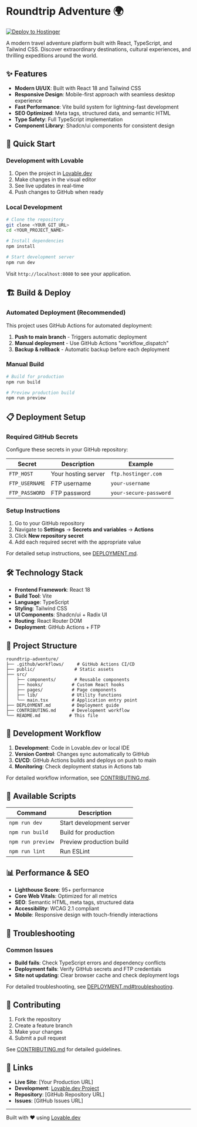 # Roundtrip Adventure 🌍

[![Deploy to Hostinger](https://github.com/your-username/roundtrip-adventure/actions/workflows/deploy.yml/badge.svg)](https://github.com/your-username/roundtrip-adventure/actions/workflows/deploy.yml)

A modern travel adventure platform built with React, TypeScript, and Tailwind CSS. Discover extraordinary destinations, cultural experiences, and thrilling expeditions around the world.

## ✨ Features

- **Modern UI/UX**: Built with React 18 and Tailwind CSS
- **Responsive Design**: Mobile-first approach with seamless desktop experience
- **Fast Performance**: Vite build system for lightning-fast development
- **SEO Optimized**: Meta tags, structured data, and semantic HTML
- **Type Safety**: Full TypeScript implementation
- **Component Library**: Shadcn/ui components for consistent design

## 🚀 Quick Start

### Development with Lovable

1. Open the project in [Lovable.dev](https://lovable.dev/projects/25135838-973b-42b7-851c-53c12db117c9)
2. Make changes in the visual editor
3. See live updates in real-time
4. Push changes to GitHub when ready

### Local Development

```bash
# Clone the repository
git clone <YOUR_GIT_URL>
cd <YOUR_PROJECT_NAME>

# Install dependencies
npm install

# Start development server
npm run dev
```

Visit `http://localhost:8080` to see your application.

## 🏗️ Build & Deploy

### Automated Deployment (Recommended)

This project uses GitHub Actions for automated deployment:

1. **Push to main branch** - Triggers automatic deployment
2. **Manual deployment** - Use GitHub Actions "workflow_dispatch"
3. **Backup & rollback** - Automatic backup before each deployment

### Manual Build

```bash
# Build for production
npm run build

# Preview production build
npm run preview
```

## 📋 Deployment Setup

### Required GitHub Secrets

Configure these secrets in your GitHub repository:

| Secret | Description | Example |
|--------|-------------|---------|
| `FTP_HOST` | Your hosting server | `ftp.hostinger.com` |
| `FTP_USERNAME` | FTP username | `your-username` |
| `FTP_PASSWORD` | FTP password | `your-secure-password` |

### Setup Instructions

1. Go to your GitHub repository
2. Navigate to **Settings** → **Secrets and variables** → **Actions**
3. Click **New repository secret**
4. Add each required secret with the appropriate value

For detailed setup instructions, see [DEPLOYMENT.md](./DEPLOYMENT.md).

## 🛠️ Technology Stack

- **Frontend Framework**: React 18
- **Build Tool**: Vite
- **Language**: TypeScript
- **Styling**: Tailwind CSS
- **UI Components**: Shadcn/ui + Radix UI
- **Routing**: React Router DOM
- **Deployment**: GitHub Actions + FTP

## 📁 Project Structure

```
roundtrip-adventure/
├── .github/workflows/     # GitHub Actions CI/CD
├── public/               # Static assets
├── src/
│   ├── components/       # Reusable components
│   ├── hooks/           # Custom React hooks
│   ├── pages/           # Page components
│   ├── lib/             # Utility functions
│   └── main.tsx         # Application entry point
├── DEPLOYMENT.md        # Deployment guide
├── CONTRIBUTING.md      # Development workflow
└── README.md           # This file
```

## 🔄 Development Workflow

1. **Development**: Code in Lovable.dev or local IDE
2. **Version Control**: Changes sync automatically to GitHub
3. **CI/CD**: GitHub Actions builds and deploys on push to main
4. **Monitoring**: Check deployment status in Actions tab

For detailed workflow information, see [CONTRIBUTING.md](./CONTRIBUTING.md).

## 🧪 Available Scripts

| Command | Description |
|---------|-------------|
| `npm run dev` | Start development server |
| `npm run build` | Build for production |
| `npm run preview` | Preview production build |
| `npm run lint` | Run ESLint |

## 📊 Performance & SEO

- **Lighthouse Score**: 95+ performance
- **Core Web Vitals**: Optimized for all metrics
- **SEO**: Semantic HTML, meta tags, structured data
- **Accessibility**: WCAG 2.1 compliant
- **Mobile**: Responsive design with touch-friendly interactions

## 🐛 Troubleshooting

### Common Issues

- **Build fails**: Check TypeScript errors and dependency conflicts
- **Deployment fails**: Verify GitHub secrets and FTP credentials
- **Site not updating**: Clear browser cache and check deployment logs

For detailed troubleshooting, see [DEPLOYMENT.md#troubleshooting](./DEPLOYMENT.md#troubleshooting).

## 🤝 Contributing

1. Fork the repository
2. Create a feature branch
3. Make your changes
4. Submit a pull request

See [CONTRIBUTING.md](./CONTRIBUTING.md) for detailed guidelines.

## 🔗 Links

- **Live Site**: [Your Production URL]
- **Development**: [Lovable.dev Project](https://lovable.dev/projects/25135838-973b-42b7-851c-53c12db117c9)
- **Repository**: [GitHub Repository URL]
- **Issues**: [GitHub Issues URL]

---

Built with ❤️ using [Lovable.dev](https://lovable.dev)

